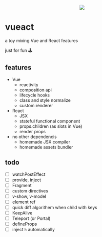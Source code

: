 <p align="center">
  <img src="https://cdn.jsdelivr.net/gh/b2ns/vueact/assets/logo.png">
</p>

# vueact

a toy mixing Vue and React features

just for fun 🕹️

## features

- Vue
  - reactivity
  - composition api
  - lifecycle hooks
  - class and style normalize
  - custom renderer
- React
  - JSX
  - stateful functional component
  - props.children (as slots in Vue)
  - render props
- no other dependencis
  - homemade JSX compiler
  - homemade assets bundler

## todo

- [ ] watchPostEffect
- [ ] provide, inject
- [ ] Fragment
- [ ] custom directives
- [ ] v-show, v-model
- [ ] element ref
- [ ] quick diff algorithem when child with keys
- [ ] KeepAlive
- [ ] Teleport (or Portal)
- [ ] defineProps
- [ ] inject `h` automatically
